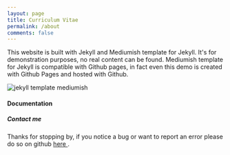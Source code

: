 ```yaml
---
layout: page
title: Curriculum Vitae
permalink: /about
comments: false
---
```


<div class="row justify-content-between">
<div class="col-md-8 pr-5">

<p>This website is built with Jekyll and Mediumish template for Jekyll. It's for demonstration purposes, no real content can be found. Mediumish template for Jekyll is compatible with Github pages, in fact even this demo is created with Github Pages and hosted with Github.</p>

<p class="mb-5"><img class="shadow-lg" src="{{site.baseurl}}/assets/images/mediumish-jekyll-template.png" alt="jekyll template mediumish" /></p>
<h4>Documentation</h4>

</div>

<div class="col-md-4">

<div class="sticky-top sticky-top-80">
<h5>Contact me</h5>

<p> Thanks for stopping by, if you notice a bug or want to report an error please do so on github <a target="_blank" href="https://github.com/mohamed-ali/mohamed-ali.github.io"> here <i class="fab fa-github"></i></a>.</p>

</div>
</div>
</div>

